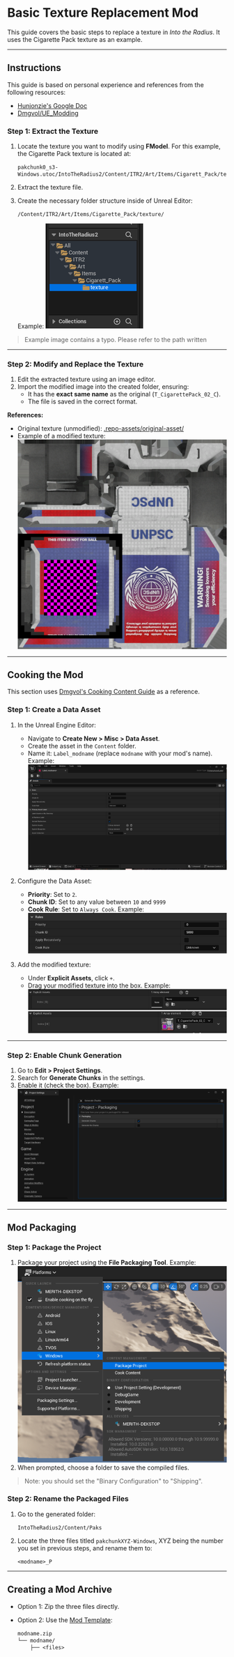 # **Basic Texture Replacement Mod**

This guide covers the basic steps to replace a texture in *Into the Radius*. It uses the Cigarette Pack texture as an example.

---

## **Instructions**

This guide is based on personal experience and references from the following resources:

- [Hunjonzie's Google Doc](https://docs.google.com/document/d/1nSW7Mef1O3LT_IcUiEuMmE0mQw9gL4IF6HEIOEdL_Ek/edit?tab=t.0)
- [Dmgvol/UE_Modding](https://github.com/Dmgvol/UE_Modding)

### **Step 1: Extract the Texture**

1. Locate the texture you want to modify using **FModel**.
   For this example, the Cigarette Pack texture is located at:

   ```plaintext
   pakchunk0_s3-Windows.utoc/IntoTheRadius2/Content/ITR2/Art/Items/Cigarett_Pack/texture/T_CigarettePack_02_C.uasset
   ```

2. Extract the texture file.
3. Create the necessary folder structure inside of Unreal Editor:

   ```
   /Content/ITR2/Art/Items/Cigarette_Pack/texture/
   ```

   Example:
   ![Folder Structure](.repo-assets/example-structure-1.png)

> Example image contains a typo. Please refer to the path written
---

### **Step 2: Modify and Replace the Texture**

1. Edit the extracted texture using an image editor.
2. Import the modified image into the created folder, ensuring:
   - It has the **exact same name** as the original (`T_CigarettePack_02_C`).
   - The file is saved in the correct format.

**References:**

- Original texture (unmodified): [.repo-assets/original-asset/](.repo-assets/original-asset/)
- Example of a modified texture:
  ![Modified Texture](.repo-assets/modified-asset/T_CigarettePack_02_C.png)

---

## **Cooking the Mod**

This section uses [Dmgvol's Cooking Content Guide](https://github.com/Dmgvol/UE_Modding/blob/main/IntermediateModding/CookingContent.md#cooking-ue5) as a reference.

### **Step 1: Create a Data Asset**

1. In the Unreal Engine Editor:
   - Navigate to **Create New > Misc > Data Asset**.
   - Create the asset in the `Content` folder.
   - Name it: `Label_modname` (replace `modname` with your mod's name).
   Example:
   ![Create Data Asset](.repo-assets/example-data-asset-1.png)

2. Configure the Data Asset:
   - **Priority**: Set to `2`.
   - **Chunk ID**: Set to any value between `10` and `9999`
   - **Cook Rule**: Set to `Always Cook`.
   Example:
   ![Configure Data Asset](.repo-assets/example-data-asset-2.png)

3. Add the modified texture:
   - Under **Explicit Assets**, click `+`.
   - Drag your modified texture into the box.
   Example:
   ![Add Asset to Label](.repo-assets/example-data-asset-3.png)
   ![Added Asset](.repo-assets/example-data-asset-4.png)

---

### **Step 2: Enable Chunk Generation**

1. Go to **Edit > Project Settings**.
2. Search for **Generate Chunks** in the settings.
3. Enable it (check the box).
   Example:
   ![Enable Chunk Generation](.repo-assets/example-project-settings-1.png)

---

## **Mod Packaging**

### **Step 1: Package the Project**

1. Package your project using the **File Packaging Tool**.
   Example:
   ![Package Project](.repo-assets/example-package-project-1.png)
2. When prompted, choose a folder to save the compiled files.

> Note: you should set the "Binary Configuration" to "Shipping".

### **Step 2: Rename the Packaged Files**

1. Go to the generated folder:

   ```
   IntoTheRadius2/Content/Paks
   ```

2. Locate the three files titled `pakchunkXYZ-Windows`, XYZ being the number you set in previous steps, and rename them to: 

   ```
   <modname>_P
   ```

---

## **Creating a Mod Archive**

- Option 1: Zip the three files directly.
- Option 2: Use the [Mod Template](https://github.com/ITR-Modding-Community/ITR-Mod-Template):

   ```
   modname.zip
   └── modname/
       ├── <files>
   ```
